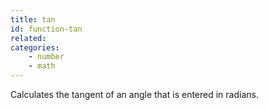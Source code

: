 ```yaml
---
title: tan
id: function-tan
related:
categories:
    - number
    - math
---
```


Calculates the tangent of an angle that is entered in radians.